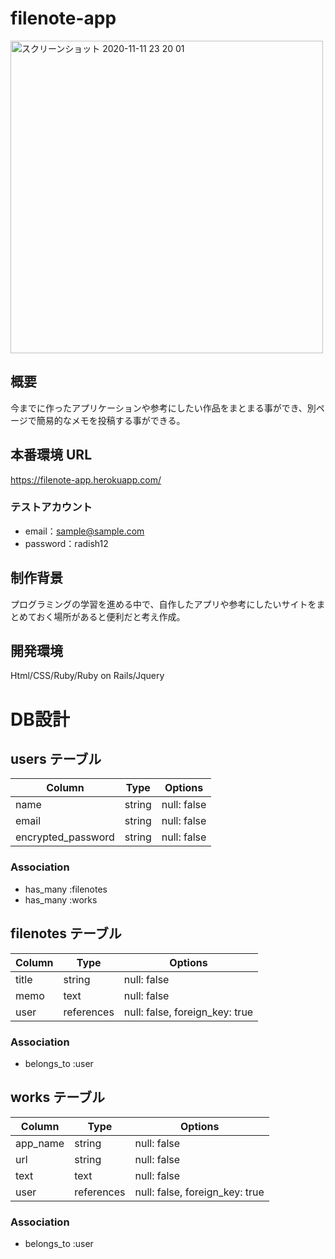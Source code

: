 # filenote-app
<img width="500" alt="スクリーンショット 2020-11-11 23 20 01" src="https://user-images.githubusercontent.com/71426314/98845129-9ba36780-2490-11eb-90cd-acc641b7f6a6.png">

## 概要

今までに作ったアプリケーションや参考にしたい作品をまとまる事ができ、別ページで簡易的なメモを投稿する事ができる。

## 本番環境 URL

https://filenote-app.herokuapp.com/

### テストアカウント

- email：sample@sample.com
- password：radish12

## 制作背景

プログラミングの学習を進める中で、自作したアプリや参考にしたいサイトをまとめておく場所があると便利だと考え作成。

## 開発環境

Html/CSS/Ruby/Ruby on Rails/Jquery

# DB設計

## users テーブル

| Column             | Type   | Options     |
| ------------------ | ------ | ----------- |
| name               | string | null: false |
| email              | string | null: false |
| encrypted_password | string | null: false |

### Association

- has_many :filenotes
- has_many :works

## filenotes テーブル

| Column | Type       | Options                        |
| ------ | ---------- | ------------------------------ |
| title  | string     | null: false                    |
| memo   | text       | null: false                    |
| user   | references | null: false, foreign_key: true |

### Association

- belongs_to :user

## works テーブル

| Column   | Type       | Options                        |
| -------- | ---------- | ------------------------------ |
| app_name | string     | null: false                    |
| url      | string     | null: false                    |
| text     | text       | null: false                    |
| user     | references | null: false, foreign_key: true |

### Association

- belongs_to :user
